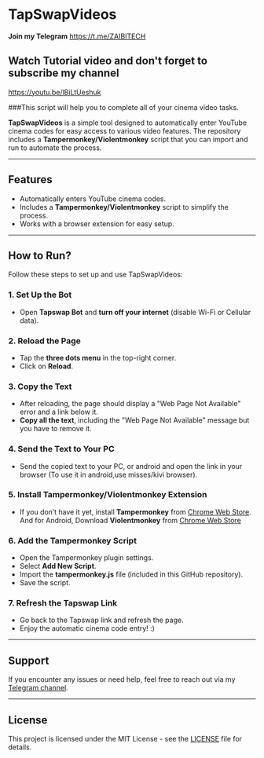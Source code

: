 # TapSwapVideos
**Join my Telegram** https://t.me/ZAIBITECH

## **Watch Tutorial video and don't forget to subscribe my channel**
https://youtu.be/lBiLtUeshuk

###This script will help you to complete all of your cinema video tasks.

**TapSwapVideos** is a simple tool designed to automatically enter YouTube cinema codes for easy access to various video features. The repository includes a **Tampermonkey/Violentmonkey** script that you can import and run to automate the process.

---

## Features

- Automatically enters YouTube cinema codes.
- Includes a **Tampermonkey/Violentmonkey** script to simplify the process.
- Works with a browser extension for easy setup.

---

## How to Run?

Follow these steps to set up and use TapSwapVideos:

### 1. Set Up the Bot
- Open **Tapswap Bot** and **turn off your internet** (disable Wi-Fi or Cellular data).

### 2. Reload the Page
- Tap the **three dots menu** in the top-right corner.
- Click on **Reload**.

### 3. Copy the Text
- After reloading, the page should display a "Web Page Not Available" error and a link below it.
- **Copy all the text**, including the "Web Page Not Available"  message but you have to remove it.

### 4. Send the Text to Your PC
- Send the copied text to your PC, or android and open the link in your browser (To use it in android,use misses/kivi browser).

### 5. Install Tampermonkey/Violentmonkey Extension
- If you don’t have it yet, install **Tampermonkey** from [Chrome Web Store](https://chromewebstore.google.com/detail/tampermonkey/dhdgffkkebhmkfjojejmpbldmpobfkfo?hl=en).
And for Android, Download **Violentmonkey** from [Chrome Web Store](https://chromewebstore.google.com/detail/violentmonkey/jinjaccalgkegednnccohejagnlnfdag)


### 6. Add the Tampermonkey Script
- Open the Tampermonkey plugin settings.
- Select **Add New Script**.
- Import the **tampermonkey.js** file (included in this GitHub repository).
- Save the script.

### 7. Refresh the Tapswap Link
- Go back to the Tapswap link and refresh the page.
- Enjoy the automatic cinema code entry! :)

---

## Support

If you encounter any issues or need help, feel free to reach out via my [Telegram channel](https://t.me/ZAIBITECH).

---

## License

This project is licensed under the MIT License - see the [LICENSE](LICENSE) file for details.

